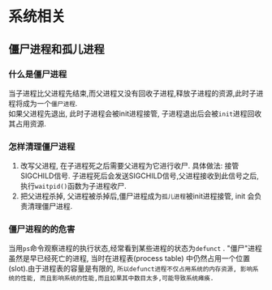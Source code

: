 # 系统相关
## 僵尸进程和孤儿进程
### 什么是僵尸进程
当子进程比父进程先结束,而父进程又没有回收子进程,释放子进程的资源,此时子进程将成为一个`僵尸进程`.  
如果父进程先退出, 此时子进程会被init进程接管, 子进程退出后会被`init`进程回收其占用资源.   
### 怎样清理僵尸进程
1. 改写父进程, 在子进程死之后需要父进程为它进行收尸. 具体做法: 接管SIGCHILD信号. 子进程死后会发送SIGCHILD信号,父进程接收到此信号之后, 执行`waitpid()`函数为子进程收尸.  
2. 把父进程杀掉, 父进程被杀掉后,僵尸进程成为`孤儿进程`被init进程接管, init 会负责清理僵尸进程.  
### 僵尸进程的的危害
当用`ps`命令观察进程的执行状态,经常看到某些进程的状态为`defunct`	. "僵尸"进程虽然是早已经死亡的进程, 当时在进程表(process table) 中仍然占用一个位置(slot).由于进程表的容量是有限的, `所以defunct进程不仅占用系统的内存资源, 影响系统的性能, 而且影响系统的性能,而且如果其中数目太多,可能导致系统瘫痪.`
